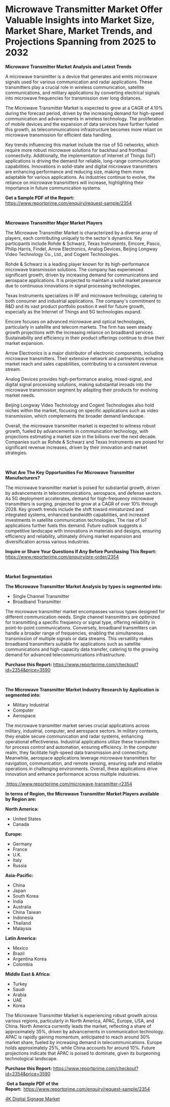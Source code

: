 <p><h1>Microwave Transmitter Market Offer Valuable Insights into Market Size, Market Share, Market Trends, and Projections Spanning from 2025 to 2032</h1></p><p><strong>Microwave Transmitter Market Analysis and Latest Trends</strong></p>
<p><p>A microwave transmitter is a device that generates and emits microwave signals used for various communication and radar applications. These transmitters play a crucial role in wireless communication, satellite communications, and military applications by converting electrical signals into microwave frequencies for transmission over long distances.</p><p>The Microwave Transmitter Market is expected to grow at a CAGR of 4.10% during the forecast period, driven by the increasing demand for high-speed communication and advancements in wireless technology. The proliferation of mobile devices and the expansion of data services have further fueled this growth, as telecommunications infrastructure becomes more reliant on microwave transmission for efficient data handling.</p><p>Key trends influencing this market include the rise of 5G networks, which require more robust microwave solutions for backhaul and fronthaul connectivity. Additionally, the implementation of Internet of Things (IoT) applications is driving the demand for reliable, long-range communication capabilities. Innovations in solid-state and digital microwave transmitters are enhancing performance and reducing size, making them more adaptable for various applications. As industries continue to evolve, the reliance on microwave transmitters will increase, highlighting their importance in future communication systems.</p></p>
<p><strong>Get a Sample PDF of the Report:&nbsp;</strong> <a href="https://www.reportprime.com/enquiry/request-sample/2354?utm_campaign=3076&utm_medium=2&utm_source=Github&utm_content=ia&utm_term=18032025&utm_id=microwave-transmitter">https://www.reportprime.com/enquiry/request-sample/2354</a></p>
<p>&nbsp;</p>
<p><strong>Microwave Transmitter Major Market Players</strong></p>
<p><p>The Microwave Transmitter Market is characterized by a diverse array of players, each contributing uniquely to the sector's dynamics. Key participants include Rohde & Schwarz, Texas Instruments, Emcore, Pasco, Philip Harris, Findel, Arrow Electronics, Analog Devices, Beijing Longway Video Technology Co., Ltd., and Cogent Technologies. </p><p>Rohde & Schwarz is a leading player known for its high-performance microwave transmission solutions. The company has experienced significant growth, driven by increasing demand for communications and aerospace applications. It is projected to maintain a solid market presence due to continuous innovations in signal processing technologies.</p><p>Texas Instruments specializes in RF and microwave technology, catering to both consumer and industrial applications. The company's commitment to R&D and its vast product portfolio position it well for future growth, especially as the Internet of Things and 5G technologies expand.</p><p>Emcore focuses on advanced microwave and optical technologies, particularly in satellite and telecom markets. The firm has seen steady growth projections with the increasing reliance on broadband services. Sustainability and efficiency in their product offerings continue to drive their market expansion.</p><p>Arrow Electronics is a major distributor of electronic components, including microwave transmitters. Their extensive network and partnerships enhance market reach and sales capabilities, contributing to a consistent revenue stream.</p><p>Analog Devices provides high-performance analog, mixed-signal, and digital signal processing solutions, making substantial inroads into the microwave transmission segment by adapting their products for evolving market needs.</p><p>Beijing Longway Video Technology and Cogent Technologies also hold niches within the market, focusing on specific applications such as video transmission, which complements the broader demand landscape. </p><p>Overall, the microwave transmitter market is expected to witness robust growth, fueled by advancements in communication technology, with projections estimating a market size in the billions over the next decade. Companies such as Rohde & Schwarz and Texas Instruments are poised for significant revenue increases, driven by their innovation and market strategies.</p></p>
<p>&nbsp;</p>
<p><strong>What Are The Key Opportunities For Microwave Transmitter Manufacturers?</strong></p>
<p><p>The microwave transmitter market is poised for substantial growth, driven by advancements in telecommunications, aerospace, and defense sectors. As 5G deployment accelerates, demand for high-frequency microwave transmitters is surging, projected to grow at a CAGR of over 10% through 2028. Key growth trends include the shift toward miniaturized and integrated systems, enhanced bandwidth capabilities, and increased investments in satellite communication technologies. The rise of IoT applications further fuels this demand. Future outlook suggests a competitive landscape with innovations in materials and designs, ensuring efficiency and reliability, ultimately driving market expansion and diversification across various industries.</p></p>
<p><strong>Inquire or Share Your Questions If Any Before Purchasing This Report:</strong> <a href="https://www.reportprime.com/enquiry/pre-order/2354?utm_campaign=3076&utm_medium=2&utm_source=Github&utm_content=ia&utm_term=18032025&utm_id=microwave-transmitter">https://www.reportprime.com/enquiry/pre-order/2354</a></p>
<p>&nbsp;</p>
<p><strong>Market Segmentation</strong></p>
<p><strong>The Microwave Transmitter Market Analysis by types is segmented into:</strong></p>
<p><ul><li>Single Channel Transmitter</li><li>Broadband Transmitter</li></ul></p>
<p><p>The microwave transmitter market encompasses various types designed for different communication needs. Single channel transmitters are optimized for transmitting a specific frequency or signal type, offering reliability in point-to-point communications. Conversely, broadband transmitters can handle a broader range of frequencies, enabling the simultaneous transmission of multiple signals or data streams. This versatility makes broadband transmitters suitable for applications such as satellite communications and high-capacity data transfer, catering to the growing demand for advanced telecommunications infrastructure.</p></p>
<p><strong>Purchase this Report:&nbsp;</strong><a href="https://www.reportprime.com/checkout?id=2354&price=3590&utm_campaign=3076&utm_medium=2&utm_source=Github&utm_content=ia&utm_term=18032025&utm_id=microwave-transmitter">https://www.reportprime.com/checkout?id=2354&price=3590</a></p>
<p>&nbsp;</p>
<p><strong>The Microwave Transmitter Market Industry Research by Application is segmented into:</strong></p>
<p><ul><li>Military Industrial</li><li>Computer</li><li>Aerospace</li></ul></p>
<p><p>The microwave transmitter market serves crucial applications across military, industrial, computer, and aerospace sectors. In military contexts, they enable secure communication and radar systems, enhancing operational effectiveness. Industrial applications utilize these transmitters for process control and automation, ensuring efficiency. In the computer realm, they facilitate high-speed data transmission and connectivity. Meanwhile, aerospace applications leverage microwave transmitters for navigation, communication, and remote sensing, ensuring safe and reliable operations in challenging environments. Overall, these applications drive innovation and enhance performance across multiple industries.</p></p>
<p><a href="https://www.reportprime.com/microwave-transmitter-r2354?utm_campaign=3076&utm_medium=2&utm_source=Github&utm_content=ia&utm_term=18032025&utm_id=microwave-transmitter">&nbsp;https://www.reportprime.com/microwave-transmitter-r2354</a></p>
<p><strong>In terms of Region, the Microwave Transmitter Market Players available by Region are:</strong></p>
<p>
    <p> <strong> North America: </strong>
        <ul>
            <li>United States</li>
            <li>Canada</li>
        </ul>
        </p> 
    <p> <strong> Europe: </strong>
        <ul>
            <li>Germany</li>
            <li>France</li>
            <li>U.K.</li>
            <li>Italy</li>
            <li>Russia</li>
        </ul>
        </p> 
    <p> <strong> Asia-Pacific: </strong>
        <ul>
            <li>China</li>
            <li>Japan</li>
            <li>South Korea</li>
            <li>India</li>
            <li>Australia</li>
            <li>China Taiwan</li>
            <li>Indonesia</li>
            <li>Thailand</li>
            <li>Malaysia</li>
        </ul>
        </p> 
    <p> <strong> Latin America: </strong>
        <ul>
            <li>Mexico</li>
            <li>Brazil</li>
            <li>Argentina Korea</li>
            <li>Colombia</li>
        </ul>
        </p> 
    <p> <strong> Middle East & Africa: </strong>
        <ul>
            <li>Turkey</li>
            <li>Saudi</li>
            <li>Arabia</li>
            <li>UAE</li>
            <li>Korea</li>
        </ul>
    </p>
    </p>
<p><p>The Microwave Transmitter Market is experiencing robust growth across various regions, particularly in North America, APAC, Europe, USA, and China. North America currently leads the market, reflecting a share of approximately 35%, driven by advancements in communication technology. APAC is rapidly gaining momentum, anticipated to reach around 30% market share, fueled by increasing demand in telecommunications. Europe holds approximately 25%, while China accounts for around 10%. Future projections indicate that APAC is poised to dominate, given its burgeoning technological landscape.</p></p>
<p><strong>Purchase this Report: </strong><a href="https://www.reportprime.com/checkout?id=2354&price=3590&utm_campaign=3076&utm_medium=2&utm_source=Github&utm_content=ia&utm_term=18032025&utm_id=microwave-transmitter">https://www.reportprime.com/checkout?id=2354&price=3590</a></p>
<p>&nbsp;<strong>Get a Sample PDF of the Report:&nbsp;&nbsp;</strong><a href="https://www.reportprime.com/enquiry/request-sample/2354?utm_campaign=3076&utm_medium=2&utm_source=Github&utm_content=ia&utm_term=18032025&utm_id=microwave-transmitter">https://www.reportprime.com/enquiry/request-sample/2354</a></p>
<p><strong></strong></p>
<p><p><a href="https://github.com/gavalegeyndt26/Market-Research-Report-List-1/blob/main/4k-digital-signage-market.md?utm_campaign=3076&utm_medium=2&utm_source=Github&utm_content=ia&utm_term=18032025&utm_id=microwave-transmitter">4K Digital Signage Market</a></p></p>